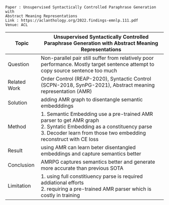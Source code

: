 ```
Paper : Unsupervised Syntactically Controlled Paraphrase Generation with
Abstract Meaning Representations
Link : https://aclanthology.org/2022.findings-emnlp.111.pdf
Venue: ACL 
```

| Topic        | Unsupervised Syntactically Controlled Paraphrase Generation with Abstract Meaning Representations |
|--------------|---------------------------------------------------------------------------------------------------|
| Question     | Non-parallel pair still suffer from relatively poor performance. Mostly target sentence attempt to copy source sentence too much|
| Related Work | Order Control (REAP-2020), Syntactic Control (SCPN-2018, SynPG-2021), Abstract meaning representation (AMR)|
| Solution     | adding AMR graph to disentangle semantic embedddings|
| Method       | 1. Semantic Embedding use a pre-trained AMR parser to get AMR graph</br> 2. Syntatic Embedding as a constituency parse</br> 3. Decoder learn from those two embedding reconstruct with CE loss |
| Result       | using AMR can learn beter disentangled embeddings and capture semantics better </br>|
| Conclusion   | AMRPG captures semantics better and generate more accurate than previous SOTA|
| Limitation   | 1. using full constitiuency parse is required addiational efforts </br> 2. requiring a pre-trained AMR parser which is costly in training|